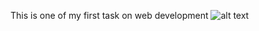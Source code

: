 This is one of my first task on web development
![alt text](https://github.com/[grootmax]/[pagination]/blob/[.]/pagination.jpg?raw=true)
